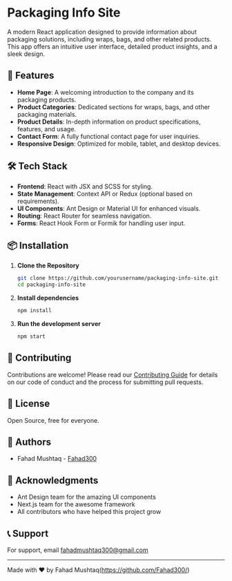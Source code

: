 # Packaging Info Site

A modern React application designed to provide information about packaging solutions, including wraps, bags, and other related products. This app offers an intuitive user interface, detailed product insights, and a sleek design.

## 🌟 Features

- **Home Page**: A welcoming introduction to the company and its packaging products.
- **Product Categories**: Dedicated sections for wraps, bags, and other packaging materials.
- **Product Details**: In-depth information on product specifications, features, and usage.
- **Contact Form**: A fully functional contact page for user inquiries.
- **Responsive Design**: Optimized for mobile, tablet, and desktop devices.

## 🛠️ Tech Stack

- **Frontend**: React with JSX and SCSS for styling.
- **State Management**: Context API or Redux (optional based on requirements).
- **UI Components**: Ant Design or Material UI for enhanced visuals.
- **Routing**: React Router for seamless navigation.
- **Forms**: React Hook Form or Formik for handling user input.

## 📦 Installation

1. **Clone the Repository**
   ```bash
   git clone https://github.com/yourusername/packaging-info-site.git
   cd packaging-info-site
2. **Install dependencies**
   ```bash
   npm install
3. **Run the development server**
   ```bash
   npm start

   
## 🤝 Contributing

Contributions are welcome! Please read our [Contributing Guide](CONTRIBUTING.md) for details on our code of conduct and the process for submitting pull requests.

## 📝 License

Open Source, free for everyone.

## 👥 Authors

- Fahad Mushtaq - [Fahad300](https://github.com/Fahad300)

## 🙏 Acknowledgments

- Ant Design team for the amazing UI components
- Next.js team for the awesome framework
- All contributors who have helped this project grow

## 📞 Support

For support, email fahadmushtaq300@gmail.com

---

Made with ❤️ by Fahad Mushtaq(https://github.com/Fahad300/)
